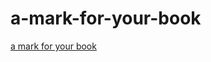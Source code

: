 a-mark-for-your-book
====================

[a mark for your book](http://www.amarkforyourbook.com "a mark for your book")
